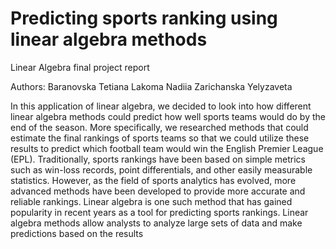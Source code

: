 # Predicting sports ranking using linear algebra methods
Linear Algebra final project report 

Authors:
Baranovska Tetiana
Lakoma Nadiia
Zarichanska Yelyzaveta

In this application of linear algebra, we decided to look into how different linear algebra methods could predict how well sports teams would do by the end of the season. More specifically, we researched methods that could estimate the final rankings of sports teams so that we could utilize these results to predict which football team would win the English Premier League (EPL). Traditionally, sports rankings have been based on simple metrics such as win-loss records, point differentials, and other easily measurable statistics. However, as the field of sports analytics has evolved, more advanced methods have been developed to provide more accurate and reliable rankings. Linear algebra is one such method that has gained popularity in recent years as a tool for predicting sports rankings. Linear algebra methods allow analysts to analyze large sets of data and make predictions based on the results


